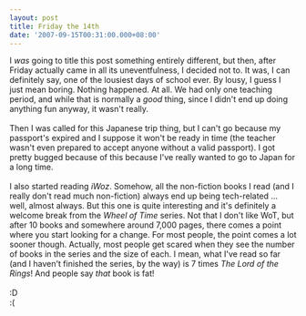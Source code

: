 ```yaml
---
layout: post
title: Friday the 14th
date: '2007-09-15T00:31:00.000+08:00'
---
```


I <span style="font-style: italic;">was</span> going to title this post something entirely different, but then, after Friday actually came in all its uneventfulness, I decided not to. It was, I can definitely say, one of the lousiest days of school ever. By lousy, I guess I just mean boring. Nothing happened. At all. We had only one teaching period, and while that is normally a <span style="font-style: italic;">good</span> thing, since I didn't end up doing anything fun anyway, it wasn't really.<br /><br />Then I was called for this Japanese trip thing, but I can't go because my passport's expired and I suppose it won't be ready in time (the teacher wasn't even prepared to accept anyone without a valid passport). I got pretty bugged because of this because I've really wanted to go to Japan for a long time.<br /><br />I also started reading <span style="font-style: italic;">iWoz</span>. Somehow, all the non-fiction books I read (and I really don't read much non-fiction) always end up being tech-related ... well, almost always. But this one is quite interesting and it's definitely a welcome break from the <span style="font-style: italic;">Wheel of Time</span> series. Not that I don't like WoT, but after 10 books and somewhere around 7,000 pages, there comes a point where you start looking for a change. For most people, the point comes a lot sooner though. Actually, most people get scared when they see the number of books in the series and the size of each. I mean, what I've read so far (and I haven't finished the series, by the way) is 7 times <span style="font-style: italic;">The Lord of the Rings</span>! And people say <span style="font-style: italic;">that</span> book is fat!<br /><br />:D<br />:(